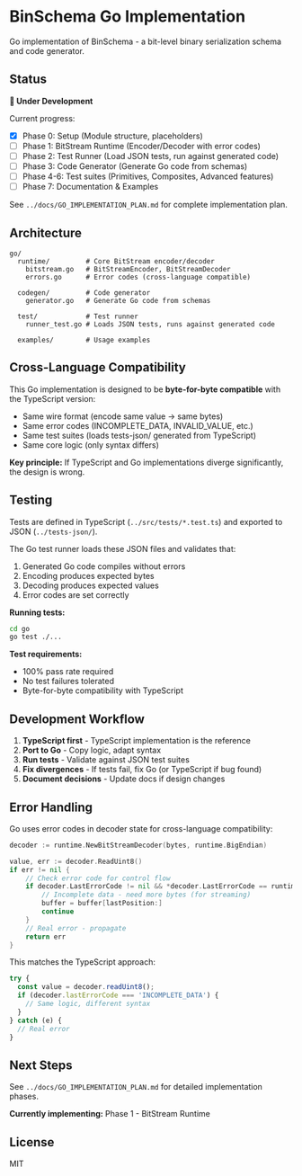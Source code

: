 # BinSchema Go Implementation

Go implementation of BinSchema - a bit-level binary serialization schema and code generator.

## Status

**🚧 Under Development**

Current progress:
- [x] Phase 0: Setup (Module structure, placeholders)
- [ ] Phase 1: BitStream Runtime (Encoder/Decoder with error codes)
- [ ] Phase 2: Test Runner (Load JSON tests, run against generated code)
- [ ] Phase 3: Code Generator (Generate Go code from schemas)
- [ ] Phase 4-6: Test suites (Primitives, Composites, Advanced features)
- [ ] Phase 7: Documentation & Examples

See `../docs/GO_IMPLEMENTATION_PLAN.md` for complete implementation plan.

## Architecture

```
go/
  runtime/         # Core BitStream encoder/decoder
    bitstream.go   # BitStreamEncoder, BitStreamDecoder
    errors.go      # Error codes (cross-language compatible)

  codegen/         # Code generator
    generator.go   # Generate Go code from schemas

  test/            # Test runner
    runner_test.go # Loads JSON tests, runs against generated code

  examples/        # Usage examples
```

## Cross-Language Compatibility

This Go implementation is designed to be **byte-for-byte compatible** with the TypeScript version:

- Same wire format (encode same value → same bytes)
- Same error codes (INCOMPLETE_DATA, INVALID_VALUE, etc.)
- Same test suites (loads tests-json/ generated from TypeScript)
- Same core logic (only syntax differs)

**Key principle:** If TypeScript and Go implementations diverge significantly, the design is wrong.

## Testing

Tests are defined in TypeScript (`../src/tests/*.test.ts`) and exported to JSON (`../tests-json/`).

The Go test runner loads these JSON files and validates that:
1. Generated Go code compiles without errors
2. Encoding produces expected bytes
3. Decoding produces expected values
4. Error codes are set correctly

**Running tests:**
```bash
cd go
go test ./...
```

**Test requirements:**
- 100% pass rate required
- No test failures tolerated
- Byte-for-byte compatibility with TypeScript

## Development Workflow

1. **TypeScript first** - TypeScript implementation is the reference
2. **Port to Go** - Copy logic, adapt syntax
3. **Run tests** - Validate against JSON test suites
4. **Fix divergences** - If tests fail, fix Go (or TypeScript if bug found)
5. **Document decisions** - Update docs if design changes

## Error Handling

Go uses error codes in decoder state for cross-language compatibility:

```go
decoder := runtime.NewBitStreamDecoder(bytes, runtime.BigEndian)

value, err := decoder.ReadUint8()
if err != nil {
    // Check error code for control flow
    if decoder.LastErrorCode != nil && *decoder.LastErrorCode == runtime.ErrorIncompleteData {
        // Incomplete data - need more bytes (for streaming)
        buffer = buffer[lastPosition:]
        continue
    }
    // Real error - propagate
    return err
}
```

This matches the TypeScript approach:
```typescript
try {
  const value = decoder.readUint8();
  if (decoder.lastErrorCode === 'INCOMPLETE_DATA') {
    // Same logic, different syntax
  }
} catch (e) {
  // Real error
}
```

## Next Steps

See `../docs/GO_IMPLEMENTATION_PLAN.md` for detailed implementation phases.

**Currently implementing:** Phase 1 - BitStream Runtime

## License

MIT
